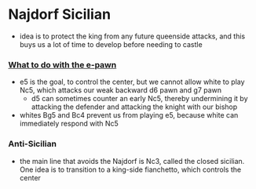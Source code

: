 # Najdorf Sicilian
- idea is to protect the king from any future queenside attacks, and this buys us a lot of time to develop before needing to castle

### [What to do with the e-pawn](https://www.youtube.com/watch?v=6zQCI0G5CaM&t=1s&ab_channel=ChessCoachAndras)
- e5 is the goal, to control the center, but we cannot allow white to play Nc5, which attacks our weak backward d6 pawn and g7 pawn
  - d5 can sometimes counter an early Nc5, thereby undermining it by attacking the defender and attacking the knight with our bishop
- whites Bg5 and Bc4 prevent us from playing e5, because white can immediately respond with Nc5

### Anti-Sicilian
- the main line that avoids the Najdorf is Nc3, called the closed sicilian. One idea is to transition to a king-side fianchetto, which controls the center
